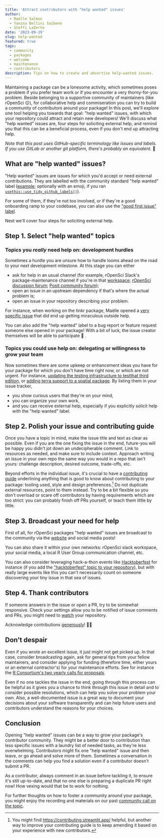 ```yaml
---
title: 'Attract contributors with "help wanted" issues'
author:
  - Maëlle Salmon
  - Yanina Bellini Saibene
  - Steffi LaZerte
date: '2023-09-19'
slug: help-wanted
featured: true 
tags:
  - community
  - packages
  - welcome
  - maintenance
  - contributors
description: Tips on how to create and advertise help-wanted issues.
---
```


Maintaining a package can be a lonesome activity, which sometimes poses a problem if you prefer team work or if you encounter a very thorny-for-you problem.
Beside belonging to a supportive community of maintainers (like rOpenSci :wink:), for collaborative help and commiseration you can try to build a community of contributors around your package!
In this post, we'll explore one tool helping you towards that goal: "help wanted" issues, with which your repository could attract and retain new developers! We'll discuss what "help wanted" issues are, four steps for soliciting external help, and remind you that this can be a beneficial process, even if you don't end up attracting help.

_Note that this post uses GitHub-specific terminology like issues and labels. If you use GitLab or another git platform, there's probably an equivalent._ :slightly_smiling_face:

## What are "help wanted" issues?

"Help wanted" issues are issues for which you'd accept or need external contributions.
They are labelled with the community standard "help wanted" label ([example](https://github.com/ropensci/osmextract/issues/286); optionally with an emoji, if you ran [`usethis::use_tidy_github_labels()`](https://usethis.r-lib.org/reference/use_github_labels.html)).

For some of them, if they're not too involved, or if they're a good onboarding ramp to your codebase, you can also use the ["good first issue" label](https://docs.github.com/en/communities/setting-up-your-project-for-healthy-contributions/encouraging-helpful-contributions-to-your-project-with-labels).

Next we'll cover four steps for soliciting external help.

## Step 1. Select "help wanted" topics

### Topics you *really* need help on: development hurdles

Sometimes a hurdle you are unsure how to handle looms ahead on the road to your next development milestone.
At this stage you can either
- ask for help in an usual channel (for example, rOpenSci Slack's package-maintenance channel if you're in that [workspace](https://contributing.ropensci.org/resources.html#channels); [rOpenSci discussion forum](/blog/2022/01/11/ropensci-forum/); [Posit community forum](https://community.rstudio.com/));
- open an issue in an upstream dependency if that's where the actual problem is;
- open an issue in your repository describing your problem.

For instance, when working on the tinkr package, Maëlle opened a [very specific issue](https://github.com/ropensci/tinkr/issues/9) that did end up getting miraculous outside help.

You can also add the "help wanted" label to a bug report or feature request someone else opened in your package!
With a bit of luck, the issue creator themselves will be able to participate 🎉 .

### Topics you could use help on: delegating or willingness to grow your team

Now sometimes there are some upkeep or enhancement ideas you have for your package for which you don't have time right now, or which are not urgent.
For instance, [updating the testing infrastructure to testthat third edition](https://github.com/ropensci/geojsonio/issues/183), or [adding terra support to a spatial package](https://github.com/ropensci/landscapetools/issues/33).
By listing them in your issue tracker, 

- you show curious users that they're on your mind, 
- you can organize your own work,
- and you can receive external help, especially if you explicitly solicit help with the "help wanted" label.

## Step 2. Polish your issue and contributing guide

Once you have a topic in mind, make the issue title and text as clear as possible.
Even if you are the one fixing the issue in the end, future-you will be happy you didn't jot down an undecipherable comment.
Link to resources as needed, and make sure to include context.
Approach writing an issue in your own repo the same way you would in a repo that isn't yours: challenge description, desired outcome, trade-offs, etc.

Beyond efforts in the individual issue, it's crucial to have a [contributing guide](https://devguide.ropensci.org/collaboration.html#contributing-guide) underlining anything that is good to know about contributing to your package: tooling used, style and design preferences.[^ctb]
Do not duplicate external resources, point to them instead.
Try to be a bit flexible so you don't overload or scare off contributors by having requirements which are too strict: you can probably finish off PRs yourself, or teach them little by little. 

[^ctb]: You might find https://contributing.streamlit.app/ helpful, but another way to improve your contributing guide is to keep amending it based on your experience with new contributors.

## Step 3. Broadcast your need for help

First of all, for rOpenSci packages "help wanted" issues are broadcast to the community via the [website](/help-wanted) and social media posts!

You can also share it within your own networks: rOpenSci slack workspace, your social media, a local R User Group communication channel, etc.

You can also consider leveraging hack-a-thon events like [Hacktoberfest](https://hacktoberfest.com/) for instance (if you add the ["hacktoberfest" topic to your repository](https://hacktoberfest.com/participation/)), but with really large events like this you can't necessarily count on someone discovering your tiny issue in that sea of issues.

## Step 4. Thank contributors

If someone answers in the issue or open a PR, try to be somewhat responsive.
Check your settings allow you to be notified of issue comments and PRs, you might need to [watch](https://docs.github.com/en/account-and-profile/managing-subscriptions-and-notifications-on-github/managing-subscriptions-for-activity-on-github/viewing-your-subscriptions) your repository.

Acknowledge contributions [generously](https://devguide.ropensci.org/collaboration.html?q=generous#attributions)! 🙏🏼 

## Don't despair

Even if you wrote an excellent issue, it just might not get picked up.
In that case, consider broadcasting again, ask for general tips from your fellow maintainers, and consider applying for funding (therefore time, either yours or an external contractor's) for your maintenance efforts.
See for instance the [R Consortium's two yearly calls for proposals](https://www.r-consortium.org/all-projects/call-for-proposals#Rstats).

Even if no one tackles the issue in the end, going through this process can be helpful as it gives you a chance to think through this issue in detail and to consider possible resolutions, which can help you solve your problem your own. 
Also, a well-documented issue is a great way to document your decisions about your software transparently and can help future users and contributors understand the reasons for your choices.

## Conclusion

Opening "help wanted" issues can be a way to grow your package's contributor community.
They might be a better door to contribution than less specific issues with a laundry list of needed tasks, as they're less overwhelming.
Contributors might fix one "help wanted" issue and then leave, or go ahead and solve more of them.
Sometimes a conversation in the comments can help you find a solution even if a contributor doesn't submit a PR.

As a contributor, always comment in an issue before tackling it, to ensure it's still up-to-date, and that no one else is preparing a duplicate PR right now!
How vexing would that be to work for nothing.

For further thoughts on how to foster a community around your package, you might enjoy the recording and materials on our past [community call on the topic](/commcalls/apr2021-pkg-community/).